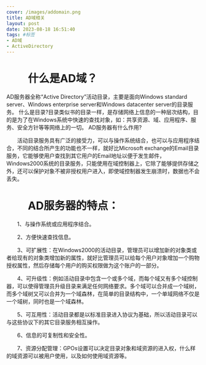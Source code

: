 ```yaml
---
cover: /images/addomain.png
title: AD域相关
layout: post
date: 2023-08-18 16:51:40
tags: #标签
- AD域
- ActiveDirectory
---
```

　　什么是AD域？
===
AD服务器全称“Active Directory”活动目录，主要是面向Windows standard server、Windows enterprise server和Windows datacenter server的目录服务。
什么是目录?目录类似书的目录一样，是存储网络上信息的一种层次结构，目的是为了在Windows系统中快速的查找对象，如：共享资源、域、应用程序、服务、安全方针等等网络上的一切。
AD服务器有什么作用?

　　活动目录服务具有广泛的接受力，可以与操作系统结合，也可以与应用程序结合，不同的结合所产生的功能也不一样，就好比Microsoft exchange的Email目录服务，它能够使用户查找到其它用户的Email地址以便于发生邮件，Windows2000系统的目录服务，只能使用在域控制器上，它除了能够提供存储之外，还可以保护对象不被非授权用户进入，即使域控制器发生崩溃时，数据也不会丢失。

　　AD服务器的特点：
===
　　1、与操作系统或应用程序结合。

　　2、方便快速查找信息。

　　3、可扩展性：在Windows2000的活动目录，管理员可以增加新的对象类或者给现有的对象类增加新的属性，就好比管理员可以给每个用户对象增加一个购物授权属性，然后存储每个用户的购买权限做为这个账户的一部分。

　　4、可升级性：例如活动目录中包含一个或多个域，而每个域又有多个域控制器，可以使得管理员升级目录来满足任何网络要求。多个域可以合并成一个域树，而多个域树又可以合并为一个域森林，在简单的目录结构中，一个单域网络不仅是一个域树，同时也是一个域森林。

　　5、可互用性：活动目录都是以标准目录进入协议为基础，所以活动目录可以与这些协议下的其它目录服务相互操作。

　　6、信息的可复制性和安全性。

　　7、资源分配管理：GPOs设置可以决定目录对象和域资源的进入权，什么样的域资源可以被用户使用，以及如何使用域资源等。

